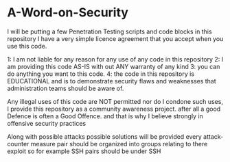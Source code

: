 # A-Word-on-Security
I will be putting a few Penetration Testing scripts and code blocks in this repository
I have a very simple licence agreement that you accept when you use this code.

1: I am not liable for any reason for any use of any code in this repository
2: I am providing this code AS-IS with out ANY warranty of any kind
3: you can do anything you want to this code.
4: the code in this repository is EDUCATIONAL and is to demonstrate security flaws and weaknesses that administration teams should be aware of.

Any illegal uses of this code are NOT permitted nor do I condone such uses, I provide this repository as a community awareness project.
after all a good Defence is often a Good Offence. and that is why I believe strongly in offensive security practices

Along with possible attacks possible solutions will be provided every attack-counter measure pair should be organized into groups relating to there exploit
so for example SSH pairs should be under SSH
